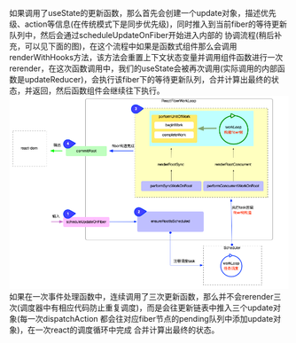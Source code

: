如果调用了useState的更新函数，那么首先会创建一个update对象，描述优先级、action等信息(在传统模式下是同步优先级)，同时推入到当前fiber的等待更新队列中，然后会通过scheduleUpdateOnFiber开始进入内部的 协调流程(稍后补充，可以见下面的图)，在这个流程中如果是函数式组件那么会调用renderWithHooks方法，该方法会重置上下文状态变量并调用组件函数进行一次rerender，在这次函数调用中，我们的useState会被再次调用(实际调用的内部函数是updateReducer)，会执行该fiber下的等待更新队列，合并计算出最终的状态，并返回，然后函数组件会继续往下执行。
![协调流程](../react/Reconciler/fiber/image-2.png)
如果在一次事件处理函数中，连续调用了三次更新函数，那么并不会rerender三次(调度器中有相应代码防止重复调度)，而是会往更新链表中推入三个update对象(每一次dispatchAction 都会往对应fiber节点的pending队列中添加update对象)，在一次react的调度循环中完成 合并计算出最终的状态。
